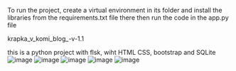 To run the project, create a virtual environment in its folder and install the libraries from the requirements.txt file there
then run the code in the app.py file

krapka_v_komi_blog_-v-1.1

this is a python project with flsk, wiht HTML CSS, bootstrap and SQLite
![image](https://user-images.githubusercontent.com/98738329/180899548-14beb776-c90b-4f3f-b76c-f6bc6863b801.png)
![image](https://user-images.githubusercontent.com/98738329/180899574-684da195-49d9-4b31-b286-2b45d5c8ba32.png)
![image](https://user-images.githubusercontent.com/98738329/180899595-14d70eb9-fa64-4fe3-918a-d1f07a7c75c4.png)
![image](https://user-images.githubusercontent.com/98738329/180899634-eb69aeef-12e2-41f5-83fe-78f1d6984e3d.png)
![image](https://user-images.githubusercontent.com/98738329/180899648-f88480c4-af95-4f1e-b663-9bf4f67b4184.png)
